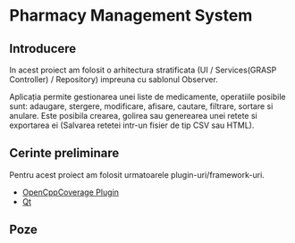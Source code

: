 # Pharmacy Management System

## Introducere

In acest proiect am folosit o arhitectura stratificata (UI / Services(GRASP Controller) / Repository) impreuna cu sablonul Observer.

Aplicația permite gestionarea unei liste de medicamente, operatiile posibile sunt: adaugare, stergere, modificare, afisare, cautare, filtrare, sortare si anulare. Este posibila crearea, golirea sau generearea unei retete si exportarea ei (Salvarea retetei intr-un fisier de tip CSV sau HTML).

## Cerinte preliminare
Pentru acest proiect am folosit urmatoarele plugin-uri/framework-uri.
 * [OpenCppCoverage Plugin](https://marketplace.visualstudio.com/items?itemName=OpenCppCoverage.OpenCppCoveragePlugin)
 * [Qt](https://www.qt.io/)

## Poze